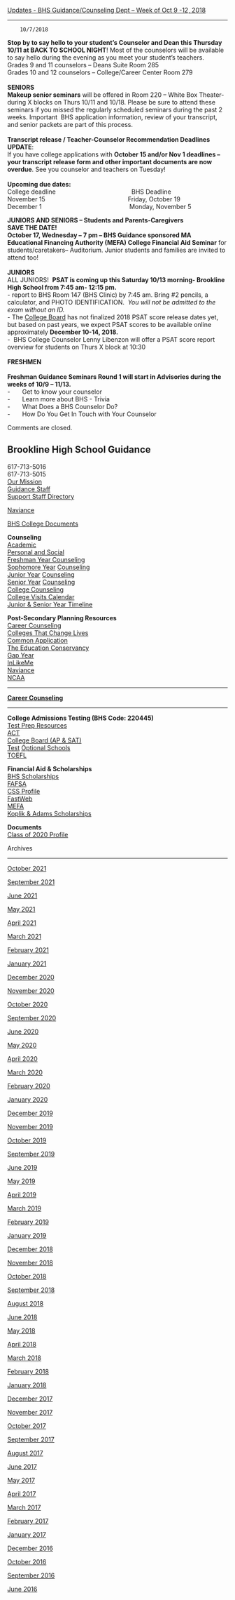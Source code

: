 [​Updates - BHS Guidance/Counseling Dept – Week of Oct 9 -12, 2018](//bhs.brookline.k12.ma.us/guidance/updates-bhs-guidancecounseling-dept-week-of-oct-9-12-2018)

			
----------------------------------------------------------------------------------------------------------------------------------------------------------------------

		10/7/2018
	

​**Stop by to say hello to your student’s Counselor and Dean this Thursday 10/11 at BACK TO SCHOOL NIGHT**! Most of the counselors will be available to say hello during the evening as you meet your student’s teachers.  
Grades 9 and 11 counselors – Deans Suite Room 285  
Grades 10 and 12 counselors – College/Career Center Room 279  
   
**SENIORS**  
**Makeup senior seminars** will be offered in Room 220 – White Box Theater- during X blocks on Thurs 10/11 and 10/18. Please be sure to attend these seminars if you missed the regularly scheduled seminars during the past 2 weeks. Important  BHS application information, review of your transcript, and senior packets are part of this process.  
   
**Transcript release / Teacher-Counselor Recommendation Deadlines UPDATE**:  
If you have college applications with **October 15 and/or Nov 1 deadlines – your transcript release form and other important documents are now overdue**. See you counselor and teachers on Tuesday!  
   
**Upcoming due dates:**  
College deadline                                            BHS Deadline  
November 15                                                Friday, October 19  
December 1                                                   Monday, November 5

**JUNIORS AND SENIORS – Students and Parents-Caregivers**  
**SAVE THE DATE!**  
**October 17, Wednesday – 7 pm – BHS Guidance sponsored MA Educational Financing Authority (MEFA) College Financial Aid Seminar** for students/caretakers– Auditorium. Junior students and families are invited to attend too!  
   
**JUNIORS**  
ALL JUNIORS!  **PSAT is coming up this Saturday 10/13 morning- Brookline High School from 7:45 am- 12:15 pm.**  
\- report to BHS Room 147 (BHS Clinic) by 7:45 am. Bring #2 pencils, a calculator, and PHOTO IDENTIFICATION.  _You will not be admitted to the exam without an ID._  
\- The [College Board](https://collegereadiness.collegeboard.org/psat-nmsqt-psat-10/scores/getting-scores) has not finalized 2018 PSAT score release dates yet, but based on past years, we expect PSAT scores to be available online approximately **December 10-14, 2018.**  
\-  BHS College Counselor Lenny Libenzon will offer a PSAT score report overview for students on Thurs X block at 10:30  
   
**FRESHMEN**  
   
**Freshman Guidance Seminars Round 1 will start in Advisories during the weeks of 10/9 – 11/13.**   
\-       Get to know your counselor  
\-       Learn more about BHS - Trivia  
\-       What Does a BHS Counselor Do?  
\-       How Do You Get In Touch with Your Counselor  
  

  

Comments are closed.

Brookline High School Guidance
------------------------------

617-713-5016  
617-713-5015  
[​Our Mission](/guidance-mission-statement.html)  
[Guidance Staff](/guidance-staff.html)  
[Support Staff Directory](/clinical-counseling--support-services.html)

[Naviance](https://student.naviance.com/brookline)

[BHS College Documents](https://drive.google.com/drive/folders/0B6If7_KxeX3jVnVkWDRmLWxUUUk?usp=sharing)

**Counseling**  
﻿[Academic](/academic-counseling.html)﻿  
[Personal and Social](/personal--social-counseling.html)  
[Freshman Year Counseling](/freshmen-year.html)  
﻿[Sophomore Year](/sophomore-year.html) [Counseling](/freshmen-year.html)﻿[](/sophomore-year.html)  
[Junior Year](/junior-year.html) [Counseling](/freshmen-year.html)  
[Senior Year](/senior-year.html) [Counseling](/freshmen-year.html)  
[College Counseling](/college-counseling.html)  
[College Visits Calendar](/calendars.html)  
[Junior & Senior Year Timeline](/junior--senior-year-timeline.html)

**Post-Secondary Planning Resources**  
[Career Counseling](/career-counseling1.html)  
[​Colleges That Change Lives](http://ctcl.org)  
[Common Application](http://www.commonapp.org/)  
[The Education Conservancy](http://www.educationconservancy.org)  
﻿[Gap Year](/gap-year.html)  
﻿[InLikeMe](http://inlikeme.com)  
[Naviance](/naviance.html)  
[NCAA](http://web3.ncaa.org/ECWR2/NCAA_EMS/NCAA.jsp)

* * *

**[Career Counseling](/career-counseling1.html)**

* * *

**College Admissions Testing (BHS Code: 220445)**  
[Test Prep Resources](/test-prep-resources.html)  
[ACT](http://actstudent.org)  
[College Board (AP & SAT)](http://collegeboard.org)  
[Test](http://fairtest.org) [Optional Schools](http://fairtest.org)  
[TOEFL](http://www.ets.org/toefl)

**Financial Aid & Scholarships**  
﻿[BHS Scholarships](/scholarship-information.html)﻿  
[FAFSA](https://fafsa.ed.gov/)  
[CSS Profile](http://css.collegeboard.org/)  
[FastWeb](http://fastweb.com)  
[MEFA](http://www.mefa.org/)  
[Koplik & Adams Scholarships](http://www.doe.mass.edu/scholarships/mastery/Koplik-Adams-compare.html)

**Documents**  
[​Class of 2020 Profile](/uploads/8/0/1/5/801512/bhs_school_profile_2020_.pdf)  

Archives  

-----------

[October 2021](/guidance/archives/10-2021)
		  
[September 2021](/guidance/archives/09-2021)
		  
[June 2021](/guidance/archives/06-2021)
		  
[May 2021](/guidance/archives/05-2021)
		  
[April 2021](/guidance/archives/04-2021)
		  
[March 2021](/guidance/archives/03-2021)
		  
[February 2021](/guidance/archives/02-2021)
		  
[January 2021](/guidance/archives/01-2021)
		  
[December 2020](/guidance/archives/12-2020)
		  
[November 2020](/guidance/archives/11-2020)
		  
[October 2020](/guidance/archives/10-2020)
		  
[September 2020](/guidance/archives/09-2020)
		  
[June 2020](/guidance/archives/06-2020)
		  
[May 2020](/guidance/archives/05-2020)
		  
[April 2020](/guidance/archives/04-2020)
		  
[March 2020](/guidance/archives/03-2020)
		  
[February 2020](/guidance/archives/02-2020)
		  
[January 2020](/guidance/archives/01-2020)
		  
[December 2019](/guidance/archives/12-2019)
		  
[November 2019](/guidance/archives/11-2019)
		  
[October 2019](/guidance/archives/10-2019)
		  
[September 2019](/guidance/archives/09-2019)
		  
[June 2019](/guidance/archives/06-2019)
		  
[May 2019](/guidance/archives/05-2019)
		  
[April 2019](/guidance/archives/04-2019)
		  
[March 2019](/guidance/archives/03-2019)
		  
[February 2019](/guidance/archives/02-2019)
		  
[January 2019](/guidance/archives/01-2019)
		  
[December 2018](/guidance/archives/12-2018)
		  
[November 2018](/guidance/archives/11-2018)
		  
[October 2018](/guidance/archives/10-2018)
		  
[September 2018](/guidance/archives/09-2018)
		  
[August 2018](/guidance/archives/08-2018)
		  
[June 2018](/guidance/archives/06-2018)
		  
[May 2018](/guidance/archives/05-2018)
		  
[April 2018](/guidance/archives/04-2018)
		  
[March 2018](/guidance/archives/03-2018)
		  
[February 2018](/guidance/archives/02-2018)
		  
[January 2018](/guidance/archives/01-2018)
		  
[December 2017](/guidance/archives/12-2017)
		  
[November 2017](/guidance/archives/11-2017)
		  
[October 2017](/guidance/archives/10-2017)
		  
[September 2017](/guidance/archives/09-2017)
		  
[August 2017](/guidance/archives/08-2017)
		  
[June 2017](/guidance/archives/06-2017)
		  
[May 2017](/guidance/archives/05-2017)
		  
[April 2017](/guidance/archives/04-2017)
		  
[March 2017](/guidance/archives/03-2017)
		  
[February 2017](/guidance/archives/02-2017)
		  
[January 2017](/guidance/archives/01-2017)
		  
[December 2016](/guidance/archives/12-2016)
		  
[October 2016](/guidance/archives/10-2016)
		  
[September 2016](/guidance/archives/09-2016)
		  
[June 2016](/guidance/archives/06-2016)